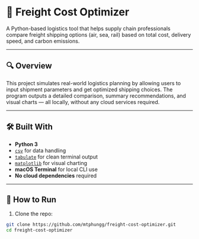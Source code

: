 # 🚛 Freight Cost Optimizer

A Python-based logistics tool that helps supply chain professionals compare freight shipping options (air, sea, rail) based on total cost, delivery speed, and carbon emissions.

---

## 🔍 Overview

This project simulates real-world logistics planning by allowing users to input shipment parameters and get optimized shipping choices. The program outputs a detailed comparison, summary recommendations, and visual charts — all locally, without any cloud services required.

---

## 🛠️ Built With

- **Python 3**
- [`csv`](https://docs.python.org/3/library/csv.html) for data handling  
- [`tabulate`](https://pypi.org/project/tabulate/) for clean terminal output  
- [`matplotlib`](https://matplotlib.org/) for visual charting  
- **macOS Terminal** for local CLI use  
- **No cloud dependencies** required

---

## 🚀 How to Run

1. Clone the repo:

```bash
git clone https://github.com/mtphungg/freight-cost-optimizer.git
cd freight-cost-optimizer
